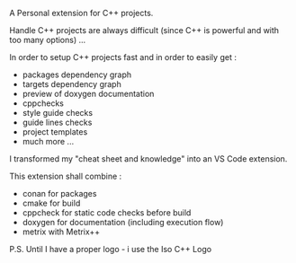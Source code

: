A Personal extension for C++ projects.

Handle C++ projects are always difficult (since C++ is powerful and with too many options) ...

In order to setup C++ projects fast and in order to easily get : 

- packages dependency graph
- targets dependency graph
- preview of doxygen documentation
- cppchecks 
- style guide checks
- guide lines checks
- project templates 
- much more ... 

I transformed my "cheat sheet and knowledge" into an VS Code extension.

This extension shall combine : 

- conan for packages
- cmake for build 
- cppcheck for static code checks before build
- doxygen for documentation (including execution flow)
- metrix with Metrix++

P.S. Until I have a proper logo - i use the Iso C++ Logo
